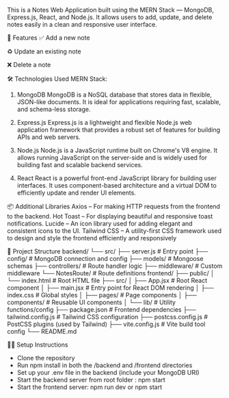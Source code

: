 This is a Notes Web Application built using the MERN Stack — MongoDB, Express.js, React, and Node.js. It allows users to add, update, and delete notes easily in a clean and responsive user interface.

🚀 Features
✅ Add a new note

♻️ Update an existing note

❌ Delete a note

🛠️ Technologies Used
MERN Stack:
1) MongoDB
MongoDB is a NoSQL database that stores data in flexible, JSON-like documents. It is ideal for applications requiring fast, scalable, and schema-less storage.

2) Express.js
Express.js is a lightweight and flexible Node.js web application framework that provides a robust set of features for building APIs and web servers.

3) Node.js
Node.js is a JavaScript runtime built on Chrome's V8 engine. It allows running JavaScript on the server-side and is widely used for building fast and scalable backend services.

4) React
React is a powerful front-end JavaScript library for building user interfaces. It uses component-based architecture and a virtual DOM to efficiently update and render UI elements.

📦 Additional Libraries
Axios – For making HTTP requests from the frontend to the backend.
Hot Toast – For displaying beautiful and responsive toast notifications.
Lucide – An icon library used for adding elegant and consistent icons to the UI.
Tailwind CSS – A utility-first CSS framework used to design and style the frontend efficiently and responsively

📁 Project Structure
backend/
└── src/
    ├── server.js              # Entry point
    ├── config/                # MongoDB connection and config
    ├── models/                # Mongoose schemas
    ├── controllers/           # Route handler logic
    ├── middleware/            # Custom middleware
    └── NotesRoute/            # Route definitions
frontend/
├── public/
│   └── index.html             # Root HTML file
├── src/
│   ├── App.jsx                # Root React component
│   ├── main.jsx               # Entry point for React DOM rendering
│   ├── index.css              # Global styles
│   ├── pages/                 # Page components
│   ├── components/            # Reusable UI components
│   └── lib/                   # Utility functions/config
├── package.json               # Frontend dependencies
├── tailwind.config.js         # Tailwind CSS configuration
├── postcss.config.js          # PostCSS plugins (used by Tailwind)
├── vite.config.js             # Vite build tool config
└── README.md


🧑‍💻 Setup Instructions
- Clone the repository
- Run npm install in both the /backend and /frontend directories
- Set up your .env file in the backend (include your MongoDB URI)
- Start the backend server from root folder : npm start
- Start the frontend server: npm run dev or npm start

